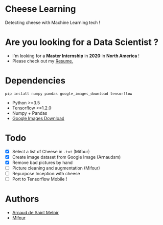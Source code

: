 # Cheese Learning
Detecting cheese with Machine Learning tech !

# Are you looking for a Data Scientist ? 
- I'm looking for a **Master Internship** in **2020** in **North America** !
- Please check out my [Resume.](https://arnaud.at/cv)

# Dependencies
`pip install numpy pandas google_images_download tensorflow ` 

- Python >=3.5 
- Tensorflow >=1.2.0
- Numpy + Pandas
- [Google Images Download](https://github.com/hardikvasa/google-images-download)


# Todo
- [x] Select a list of Cheese in `.txt` (Mifour)
- [x] Create image dataset from Google Image (Arnaudsm)
- [x] Remove bad pictures by hand
- [ ] Picture cleaning and augmentation (Mifour)
- [ ] Repurpose Inception with cheese 
- [ ] Port to Tensorflow Mobile !

# Authors
- [Arnaud de Saint Meloir](https://arnaud.at/) 
- [Mifour](https://github.com/Mifour)
